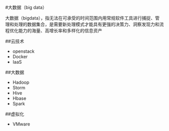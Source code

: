 #大数据（big data）

大数据（bigdata），指无法在可承受的时间范围内用常规软件工具进行捕捉、管理和处理的数据集合，是需要新处理模式才能具有更强的决策力、洞察发现力和流程优化能力的海量、高增长率和多样化的信息资产

##云技术

* openstack
* Docker
* IaaS 

##大数据

* Hadoop
* Storm
* Hive
* Hbase
* Spark

##虚拟化

* VMware